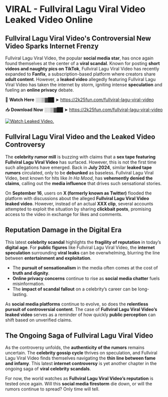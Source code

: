 # VIRAL - Fullviral Lagu Viral Video Leaked Video Online

## **Fullviral Lagu Viral Video's Controversial New Video Sparks Internet Frenzy**  

Fullviral Lagu Viral Video, the popular **social media star**, has once again found themselves at the center of a **viral scandal**. Known for posting **short videos and naughty pics on TikTok**, Fullviral Lagu Viral Video has recently expanded to **Fanfix**, a subscription-based platform where creators share **adult content**. However, a **leaked video** allegedly featuring Fullviral Lagu Viral Video has taken the internet by storm, igniting intense **speculation** and fueling an **online privacy** debate.  

🔴 **Watch Here** ░░▒▓██ ➤ https://2k25fun.com/fullviral-lagu-viral-video  

📥 **Download Now** ░░▒▓██ ➤ https://2k25fun.com/fullviral-lagu-viral-video  

[![Watch Leaked Video.](https://miro.medium.com/v2/resize:fit:828/format:webp/1*cilzJN44JGOrTw9NJCrNHA.gif "Watch Leaked Video")](https://2k25fun.com/fullviral-lagu-viral-video)

## **Fullviral Lagu Viral Video and the Leaked Video Controversy**  

The **celebrity rumor mill** is buzzing with claims that a **sex tape featuring Fullviral Lagu Viral Video** has surfaced. However, this is not the first time such allegations have emerged. Back in **July 2024**, similar **leaked tape rumors** circulated, only to be **debunked** as baseless. Fullviral Lagu Viral Video, best known for hits like *In Ha Mood*, has **vehemently denied the claims**, calling out the **media influence** that drives such sensational stories.  

On **September 16**, users on **X (formerly known as Twitter)** flooded the platform with discussions about the alleged **Fullviral Lagu Viral Video leaked video**. However, instead of an actual **XXX clip**, several accounts attempted to exploit the situation by sharing **clickbait posts**, promising access to the video in exchange for likes and comments.  

## **Reputation Damage in the Digital Era**  

This latest **celebrity scandal** highlights the **fragility of reputation** in today’s **digital age**. For **public figures** like Fullviral Lagu Viral Video, the **internet speculation** surrounding **viral leaks** can be overwhelming, blurring the line between **entertainment and exploitation**.  

- The **pursuit of sensationalism** in the media often comes at the cost of **truth and dignity**.  
- **Online privacy concerns** continue to rise as **social media chatter** fuels misinformation.  
- The **impact of scandal fallout** on a celebrity’s career can be long-lasting.  

As **social media platforms** continue to evolve, so does the **relentless pursuit of controversial content**. The case of **Fullviral Lagu Viral Video’s leaked video** serves as a reminder of how quickly **public perception** can shift based on unverified claims.  

## **The Ongoing Saga of Fullviral Lagu Viral Video**  

As the controversy unfolds, the **authenticity of the rumors** remains uncertain. The **celebrity gossip cycle** thrives on speculation, and Fullviral Lagu Viral Video finds themselves navigating the **thin line between fame and infamy**. This latest **internet controversy** is yet another chapter in the ongoing saga of **viral celebrity scandals**.  

For now, the world watches as **Fullviral Lagu Viral Video’s reputation** is tested once again. Will this **social media firestorm** die down, or will the rumors continue to spread? Only time will tell.